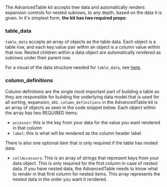 The AdvancedTable kit accepts tree data and automatically renders expansion controls for nested subrows, to any depth, based on the data it is given. In it's simplest form, __the kit has two required props__: 

### table_data

`table_data` accepts an array of objects as the table data. Each object is a table row, and each key:value pair within an object is a column value within that row. Nested children within a data object are automatically rendered as subrows under their parent row.

For a visual of the data structure needed for `table_data`, see [here](https://github.com/powerhome/playbook/tree/master/playbook/app/pb_kits/playbook/pb_advanced_table#readme).

### column_definitions

Column definitions are the single most important part of building a table as they are responsible for building the underlying data model that is used for all sorting, expansion, etc. `column_definitions` in the AdvancedTable kit is an array of objects as seen in the code snippet below. Each object within the array has two REQUIRED items:

- `accessor`: this is the key from your data for the value you want rendered in that column
- `label`: this is what will be rendered as the column header label

There is also one optional item that is only required if the table has nested data: 

- `cellAccessors`: This is an array of strings that represent keys from your data object. This is only required for the first column in case of nested data. If you have nested data, the AdvancedTable needs to know what to render in that first column for nested items. This array represents the nested data in the order you want it rendered.
